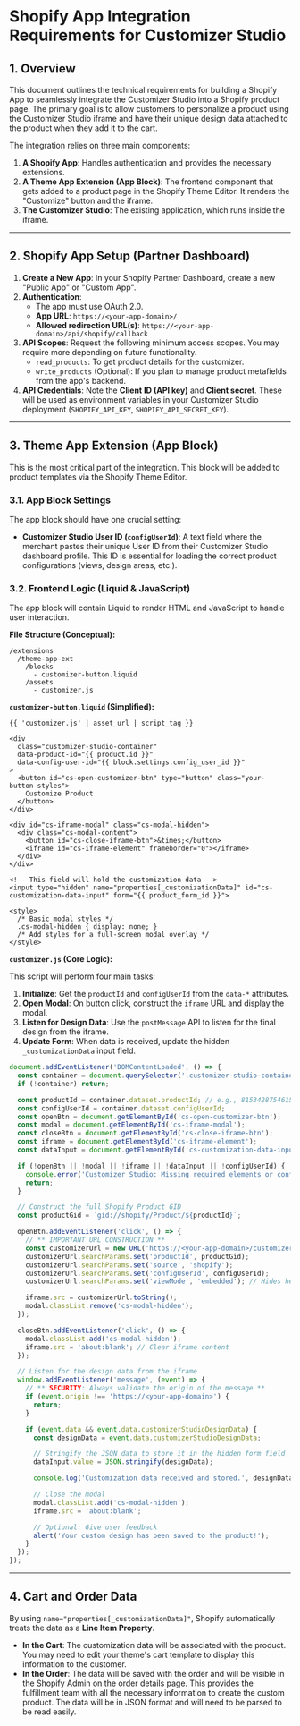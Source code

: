 
# Shopify App Integration Requirements for Customizer Studio

## 1. Overview

This document outlines the technical requirements for building a Shopify App to seamlessly integrate the Customizer Studio into a Shopify product page. The primary goal is to allow customers to personalize a product using the Customizer Studio iframe and have their unique design data attached to the product when they add it to the cart.

The integration relies on three main components:
1.  **A Shopify App**: Handles authentication and provides the necessary extensions.
2.  **A Theme App Extension (App Block)**: The frontend component that gets added to a product page in the Shopify Theme Editor. It renders the "Customize" button and the iframe.
3.  **The Customizer Studio**: The existing application, which runs inside the iframe.

---

## 2. Shopify App Setup (Partner Dashboard)

1.  **Create a New App**: In your Shopify Partner Dashboard, create a new "Public App" or "Custom App".
2.  **Authentication**:
    *   The app must use OAuth 2.0.
    *   **App URL**: `https://<your-app-domain>/`
    *   **Allowed redirection URL(s)**: `https://<your-app-domain>/api/shopify/callback`
3.  **API Scopes**: Request the following minimum access scopes. You may require more depending on future functionality.
    *   `read_products`: To get product details for the customizer.
    *   `write_products` (Optional): If you plan to manage product metafields from the app's backend.
4.  **API Credentials**: Note the **Client ID (API key)** and **Client secret**. These will be used as environment variables in your Customizer Studio deployment (`SHOPIFY_API_KEY`, `SHOPIFY_API_SECRET_KEY`).

---

## 3. Theme App Extension (App Block)

This is the most critical part of the integration. This block will be added to product templates via the Shopify Theme Editor.

### 3.1. App Block Settings

The app block should have one crucial setting:

*   **Customizer Studio User ID (`configUserId`)**: A text field where the merchant pastes their unique User ID from their Customizer Studio dashboard profile. This ID is essential for loading the correct product configurations (views, design areas, etc.).

### 3.2. Frontend Logic (Liquid & JavaScript)

The app block will contain Liquid to render HTML and JavaScript to handle user interaction.

**File Structure (Conceptual):**
```
/extensions
  /theme-app-ext
    /blocks
      - customizer-button.liquid
    /assets
      - customizer.js
```

**`customizer-button.liquid` (Simplified):**

```liquid
{{ 'customizer.js' | asset_url | script_tag }}

<div
  class="customizer-studio-container"
  data-product-id="{{ product.id }}"
  data-config-user-id="{{ block.settings.config_user_id }}"
>
  <button id="cs-open-customizer-btn" type="button" class="your-button-styles">
    Customize Product
  </button>
</div>

<div id="cs-iframe-modal" class="cs-modal-hidden">
  <div class="cs-modal-content">
    <button id="cs-close-iframe-btn">&times;</button>
    <iframe id="cs-iframe-element" frameborder="0"></iframe>
  </div>
</div>

<!-- This field will hold the customization data -->
<input type="hidden" name="properties[_customizationData]" id="cs-customization-data-input" form="{{ product_form_id }}">

<style>
  /* Basic modal styles */
  .cs-modal-hidden { display: none; }
  /* Add styles for a full-screen modal overlay */
</style>
```

**`customizer.js` (Core Logic):**

This script will perform four main tasks:

1.  **Initialize**: Get the `productId` and `configUserId` from the `data-*` attributes.
2.  **Open Modal**: On button click, construct the `iframe` URL and display the modal.
3.  **Listen for Design Data**: Use the `postMessage` API to listen for the final design from the iframe.
4.  **Update Form**: When data is received, update the hidden `_customizationData` input field.

```javascript
document.addEventListener('DOMContentLoaded', () => {
  const container = document.querySelector('.customizer-studio-container');
  if (!container) return;

  const productId = container.dataset.productId; // e.g., 8153428754615
  const configUserId = container.dataset.configUserId;
  const openBtn = document.getElementById('cs-open-customizer-btn');
  const modal = document.getElementById('cs-iframe-modal');
  const closeBtn = document.getElementById('cs-close-iframe-btn');
  const iframe = document.getElementById('cs-iframe-element');
  const dataInput = document.getElementById('cs-customization-data-input');

  if (!openBtn || !modal || !iframe || !dataInput || !configUserId) {
    console.error('Customizer Studio: Missing required elements or configuration.');
    return;
  }

  // Construct the full Shopify Product GID
  const productGid = `gid://shopify/Product/${productId}`;

  openBtn.addEventListener('click', () => {
    // ** IMPORTANT URL CONSTRUCTION **
    const customizerUrl = new URL('https://<your-app-domain>/customizer');
    customizerUrl.searchParams.set('productId', productGid);
    customizerUrl.searchParams.set('source', 'shopify');
    customizerUrl.searchParams.set('configUserId', configUserId);
    customizerUrl.searchParams.set('viewMode', 'embedded'); // Hides header/footer in iframe

    iframe.src = customizerUrl.toString();
    modal.classList.remove('cs-modal-hidden');
  });

  closeBtn.addEventListener('click', () => {
    modal.classList.add('cs-modal-hidden');
    iframe.src = 'about:blank'; // Clear iframe content
  });

  // Listen for the design data from the iframe
  window.addEventListener('message', (event) => {
    // ** SECURITY: Always validate the origin of the message **
    if (event.origin !== 'https://<your-app-domain>') {
      return;
    }

    if (event.data && event.data.customizerStudioDesignData) {
      const designData = event.data.customizerStudioDesignData;

      // Stringify the JSON data to store it in the hidden form field
      dataInput.value = JSON.stringify(designData);

      console.log('Customization data received and stored.', designData);

      // Close the modal
      modal.classList.add('cs-modal-hidden');
      iframe.src = 'about:blank';

      // Optional: Give user feedback
      alert('Your custom design has been saved to the product!');
    }
  });
});
```

---

## 4. Cart and Order Data

By using `name="properties[_customizationData]"`, Shopify automatically treats the data as a **Line Item Property**.

*   **In the Cart**: The customization data will be associated with the product. You may need to edit your theme's cart template to display this information to the customer.
*   **In the Order**: The data will be saved with the order and will be visible in the Shopify Admin on the order details page. This provides the fulfillment team with all the necessary information to create the custom product. The data will be in JSON format and will need to be parsed to be read easily.

